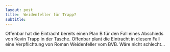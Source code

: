 ```yaml
---
layout: post
title:  Weidenfeller für Trapp?
subtitle:  
---
```


Offenbar hat die Eintracht bereits einen Plan B für den Fall eines Abschieds von Kevin Trapp in der Tasche. Offenbar plant die Eintracht in diesem Fall eine Verpflichtung von Roman Weidenfeller vom BVB. Wäre nicht schlecht...


